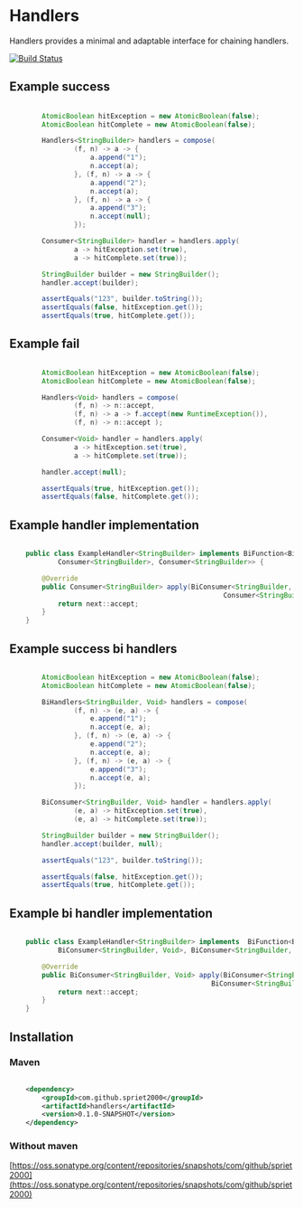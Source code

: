 # Handlers

Handlers provides a minimal and adaptable interface for chaining handlers.

[![Build Status](https://travis-ci.org/spriet2000/handlers.svg?branch=master)](https://travis-ci.org/spriet2000/handlers)

## Example success

```java
    
        AtomicBoolean hitException = new AtomicBoolean(false);
        AtomicBoolean hitComplete = new AtomicBoolean(false);

        Handlers<StringBuilder> handlers = compose(
                (f, n) -> a -> {
                    a.append("1");
                    n.accept(a);
                }, (f, n) -> a -> {
                    a.append("2");
                    n.accept(a);
                }, (f, n) -> a -> {
                    a.append("3");
                    n.accept(null);
                });

        Consumer<StringBuilder> handler = handlers.apply(
                a -> hitException.set(true),
                a -> hitComplete.set(true));

        StringBuilder builder = new StringBuilder();
        handler.accept(builder);

        assertEquals("123", builder.toString());
        assertEquals(false, hitException.get());
        assertEquals(true, hitComplete.get());

```

## Example fail


```java

        AtomicBoolean hitException = new AtomicBoolean(false);
        AtomicBoolean hitComplete = new AtomicBoolean(false);

        Handlers<Void> handlers = compose(
                (f, n) -> n::accept,
                (f, n) -> a -> f.accept(new RuntimeException()),
                (f, n) -> n::accept );

        Consumer<Void> handler = handlers.apply(
                a -> hitException.set(true),
                a -> hitComplete.set(true));

        handler.accept(null);

        assertEquals(true, hitException.get());
        assertEquals(false, hitComplete.get());

```


## Example handler implementation 

```java

    public class ExampleHandler<StringBuilder> implements BiFunction<BiConsumer<StringBuilder, Throwable>,
            Consumer<StringBuilder>, Consumer<StringBuilder>> {

        @Override
        public Consumer<StringBuilder> apply(BiConsumer<StringBuilder, Throwable> fail,
                                                     Consumer<StringBuilder> next) {
            return next::accept;
        }
    }

```

## Example success bi handlers

```java

        AtomicBoolean hitException = new AtomicBoolean(false);
        AtomicBoolean hitComplete = new AtomicBoolean(false);

        BiHandlers<StringBuilder, Void> handlers = compose(
                (f, n) -> (e, a) -> {
                    e.append("1");
                    n.accept(e, a);
                }, (f, n) -> (e, a) -> {
                    e.append("2");
                    n.accept(e, a);
                }, (f, n) -> (e, a) -> {
                    e.append("3");
                    n.accept(e, a);
                });

        BiConsumer<StringBuilder, Void> handler = handlers.apply(
                (e, a) -> hitException.set(true),
                (e, a) -> hitComplete.set(true));

        StringBuilder builder = new StringBuilder();
        handler.accept(builder, null);

        assertEquals("123", builder.toString());

        assertEquals(false, hitException.get());
        assertEquals(true, hitComplete.get());

```
## Example bi handler implementation

```java

    public class ExampleHandler<StringBuilder> implements  BiFunction<BiConsumer<StringBuilder, Throwable>,
            BiConsumer<StringBuilder, Void>, BiConsumer<StringBuilder, Void>> {

        @Override
        public BiConsumer<StringBuilder, Void> apply(BiConsumer<StringBuilder, Throwable> fail,
                                                  BiConsumer<StringBuilder, Void> next) {
            return next::accept;
        }
    }

```


## Installation

### Maven

```xml

    <dependency>
        <groupId>com.github.spriet2000</groupId>
        <artifactId>handlers</artifactId>
        <version>0.1.0-SNAPSHOT</version>
    </dependency>

```

### Without maven

[https://oss.sonatype.org/content/repositories/snapshots/com/github/spriet2000](https://oss.sonatype.org/content/repositories/snapshots/com/github/spriet2000)
